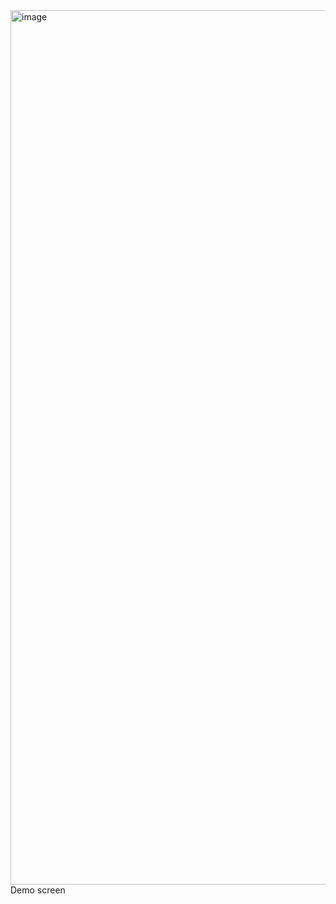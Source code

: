 <img width="2560" height="1399" alt="image" src="https://github.com/user-attachments/assets/f4cf180e-908b-47ea-9673-2c03b10ad568" />
Demo screen
